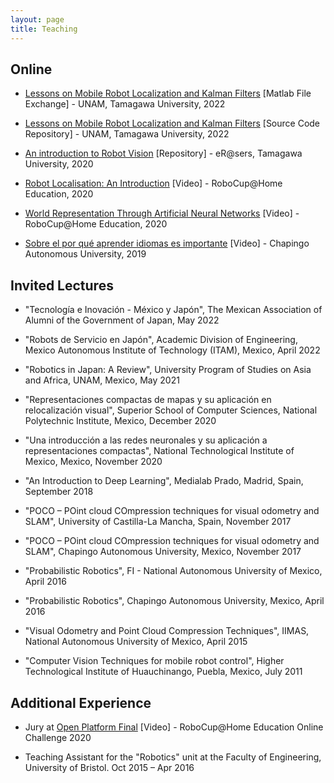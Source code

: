 ```yaml
---
layout: page
title: Teaching
---
```


## Online

* [Lessons on Mobile Robot Localization and Kalman Filters](https://bit.ly/3HAiy4l) [Matlab File Exchange] - UNAM, Tamagawa University, 2022

* [Lessons on Mobile Robot Localization and Kalman Filters](https://bit.ly/39ELDz6) [Source Code Repository] - UNAM, Tamagawa University, 2022

* [An introduction to Robot Vision](https://bit.ly/39Tzm7i) [Repository] - eR@sers, Tamagawa University, 2020

* [Robot Localisation: An Introduction](https://bit.ly/374Hn7F) [Video] - RoboCup@Home Education, 2020

* [World Representation Through Artificial Neural Networks](https://bit.ly/3rk3ZbQ) [Video] - RoboCup@Home Education, 2020

* [Sobre el por qué aprender idiomas es importante](https://bit.ly/2VMhaVz) [Video] - Chapingo Autonomous University, 2019


## Invited Lectures

- "Tecnología e Inovación - México y Japón", The Mexican Association of Alumni of the Government of Japan, May 2022

- "Robots de Servicio en Japón", Academic Division of Engineering, Mexico Autonomous Institute of Technology (ITAM), Mexico, April 2022

- "Robotics in Japan: A Review", University Program of Studies on Asia and Africa, UNAM, Mexico, May 2021

- "Representaciones compactas de mapas y su aplicación en relocalización visual", Superior School of Computer Sciences, National Polytechnic Institute, Mexico, December 2020

- "Una introducción a las redes neuronales y su aplicación a representaciones compactas", National Technological Institute of Mexico, Mexico, November 2020

- "An Introduction to Deep Learning", Medialab Prado, Madrid, Spain, September 2018

- "POCO – POint cloud COmpression techniques for visual odometry and SLAM", University of Castilla-La Mancha, Spain, November 2017

- "POCO – POint cloud COmpression techniques for visual odometry and SLAM", Chapingo Autonomous University, Mexico, November 2017

- "Probabilistic Robotics", FI - National Autonomous University of Mexico, April 2016

- "Probabilistic Robotics", Chapingo Autonomous University, Mexico, April 2016

- "Visual Odometry and Point Cloud Compression Techniques", IIMAS, National Autonomous University of Mexico, April 2015

- "Computer Vision Techniques for mobile robot control", Higher Technological Institute of Huauchinango, Puebla, Mexico, July 2011


## Additional Experience

- Jury at [Open Platform Final](https://bit.ly/36MJMDQ) [Video] -  RoboCup@Home Education Online Challenge 2020

- Teaching Assistant for the "Robotics" unit at the Faculty of Engineering, University of Bristol. Oct 2015 – Apr 2016

